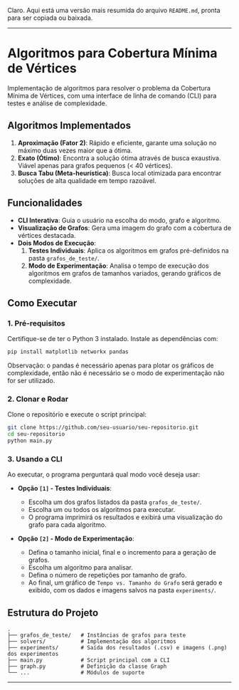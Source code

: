 Claro. Aqui está uma versão mais resumida do arquivo `README.md`, pronta para ser copiada ou baixada.

-----

# Algoritmos para Cobertura Mínima de Vértices

Implementação de algoritmos para resolver o problema da Cobertura Mínima de Vértices, com uma interface de linha de comando (CLI) para testes e análise de complexidade.

## Algoritmos Implementados

1.  **Aproximação (Fator 2)**: Rápido e eficiente, garante uma solução no máximo duas vezes maior que a ótima.
2.  **Exato (Ótimo)**: Encontra a solução ótima através de busca exaustiva. Viável apenas para grafos pequenos (\< 40 vértices).
3.  **Busca Tabu (Meta-heurística)**: Busca local otimizada para encontrar soluções de alta qualidade em tempo razoável.

## Funcionalidades

  * **CLI Interativa**: Guia o usuário na escolha do modo, grafo e algoritmo.
  * **Visualização de Grafos**: Gera uma imagem do grafo com a cobertura de vértices destacada.
  * **Dois Modos de Execução**:
    1.  **Testes Individuais**: Aplica os algoritmos em grafos pré-definidos na pasta `grafos_de_teste/`.
    2.  **Modo de Experimentação**: Analisa o tempo de execução dos algoritmos em grafos de tamanhos variados, gerando gráficos de complexidade.

## Como Executar

### 1\. Pré-requisitos

Certifique-se de ter o Python 3 instalado. Instale as dependências com:

```bash
pip install matplotlib networkx pandas
```

Observação: o pandas é necessário apenas para plotar os gráficos de complexidade, então não é necessário se o modo de experimentação não for ser utilizado.

### 2\. Clonar e Rodar

Clone o repositório e execute o script principal:

```bash
git clone https://github.com/seu-usuario/seu-repositorio.git
cd seu-repositorio
python main.py
```

### 3\. Usando a CLI

Ao executar, o programa perguntará qual modo você deseja usar:

  * **Opção `[1]` - Testes Individuais**:

      * Escolha um dos grafos listados da pasta `grafos_de_teste/`.
      * Escolha um ou todos os algoritmos para executar.
      * O programa imprimirá os resultados e exibirá uma visualização do grafo para cada algoritmo.

  * **Opção `[2]` - Modo de Experimentação**:

      * Defina o tamanho inicial, final e o incremento para a geração de grafos.
      * Escolha um algoritmo para analisar.
      * Defina o número de repetições por tamanho de grafo.
      * Ao final, um gráfico de `Tempo vs. Tamanho do Grafo` será gerado e exibido, com os dados e imagens salvos na pasta `experiments/`.

## Estrutura do Projeto

```
.
├── grafos_de_teste/   # Instâncias de grafos para teste
├── solvers/           # Implementação dos algoritmos
├── experiments/       # Saída dos resultados (.csv) e imagens (.png) dos experimentos
├── main.py            # Script principal com a CLI
├── graph.py           # Definição da classe Graph
└── ...                # Módulos de suporte
```

-----
